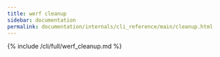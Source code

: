 ```yaml
---
title: werf cleanup
sidebar: documentation
permalink: documentation/internals/cli_reference/main/cleanup.html
---
```


{% include /cli/full/werf_cleanup.md %}
